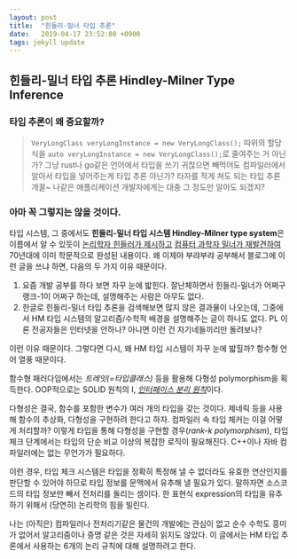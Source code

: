 ```yaml
---
layout: post
title:  "힌들리-밀너 타입 추론"
date:   2019-04-17 23:52:00 +0900
tags: jekyll update
---
```


## 힌들리-밀너 타입 추론 Hindley-Milner Type Inference

### 타입 추론이 왜 중요할까? 

> `VeryLongClass veryLongInstance = new VeryLongClass();` 따위의 할당식을 `auto veryLongInstance = new VeryLongClass();`로 줄여주는 거 아닌가? 그냥 rust나 go같은 언어에서 타입을 쓰기 귀찮으면 빼먹어도 컴파일러에서 알아서 타입을 넣어주는게 타입 추론 아닌가? 타자를 적게 쳐도 되는 타입 추론 개꿀~ 나같은 애플리케이션 개발자에게는 대충 그 정도만 알아도 되겠지?

### 아마 꼭 그렇지는 않을 것이다.

타입 시스템, 그 중에서도 **힌들리-밀너 타입 시스템 Hindley-Milner type system**은 이름에서 알 수 있듯이 [논리학자 힌들러가 제시하고](https://www.semanticscholar.org/paper/THE-PRINCIPAL-TYPE-SCHEME-OF-AN-OBJECT-IN-LOGIC/fc64117e5d5ed5947a0c85c55597e4116d6e55c6) [컴퓨터 과학자 밀너가 재발견하여](https://www.sciencedirect.com/science/article/pii/0022000078900144) 70년대에 이미 학문적으로 완성된 내용이다. 왜 이제야 부랴부랴 공부해서 블로그에 이런 글을 쓰냐 하면, 다음의 두 가지 이유 때문이다.

1. 요즘 개발 공부를 하다 보면 자꾸 눈에 밟힌다. 잘난체하면서 힌들리-밀너가 어쩌구 랭크-1이 어쩌구 하는데, 설명해주는 사람은 아무도 없다.
1. 한글로 힌들리-밀너 타입 추론을 검색해보면 많지 않은 결과물이 나오는데, 그중에서 HM 타입 시스템의 알고리즘/수학적 배경을 설명해주는 글이 하나도 없다. PL 이론 전공자들은 인터넷을 안하나? 아니면 이런 건 자기네들끼리만 돌려보나?

이런 이유 때문이다. 그렇다면 다시, 왜 HM 타입 시스템이 자꾸 눈에 밟힐까? 함수형 언어 열풍 때문이다.

함수형 패러다임에서는 *트레잇(=타입클래스)* 등을 활용해 다형성 polymorphism을 획득한다. OOP적으로는 SOLID 원칙의 I, [*인터페이스 분리 원칙*](https://ko.wikipedia.org/wiki/%EC%9D%B8%ED%84%B0%ED%8E%98%EC%9D%B4%EC%8A%A4_%EB%B6%84%EB%A6%AC_%EC%9B%90%EC%B9%99)이다.

다형성은 결국, 함수를 포함한 변수가 여러 개의 타입을 갖는 것이다. 제네릭 등을 사용해 함수의 추상화, 다형성을 구현하려 한다고 하자. 컴파일러 속 타입 체커는 이걸 어떻게 처리할까? 이렇게 타입을 통해 다형성을 구현할 경우(*rank-k polymorphism*), 타입 체크 단계에서는 타입의 단순 비교 이상의 복잡한 로직이 필요해진다. C++이나 자바 컴파일러에는 없는 무언가가 필요하다.

이런 경우, 타입 체크 시스템은 타입을 정확히 특정해 낼 수 없더라도 유효한 연산인지를 판단할 수 있어야 하므로 타입 정보를 문맥에서 유추해 낼 필요가 있다. 말하자면 소스코드의 타입 정보만 빼서 전처리를 돌리는 셈이다. 한 표현식 expression의 타입을 유추하기 위해서 (당연히) 논리학의 힘을 빌린다.

나는 (아직은) 컴파일러나 전처리기같은 물건의 개발에는 관심이 없고 순수 수학도 흥미가 없어서 알고리즘이나 증명 같은 것은 자세히 읽지도 않았다. 이 글에서는 HM 타입 추론에서 사용하는 6개의 논리 규칙에 대해 설명하려고 한다.